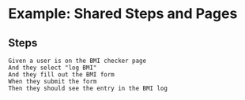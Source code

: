 # Example: Shared Steps and Pages
## Steps
```feature
Given a user is on the BMI checker page
And they select "log BMI"
And they fill out the BMI form
When they submit the form
Then they should see the entry in the BMI log
```